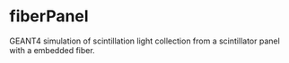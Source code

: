 # fiberPanel
GEANT4 simulation of scintillation light collection from a scintillator panel with a embedded fiber.
